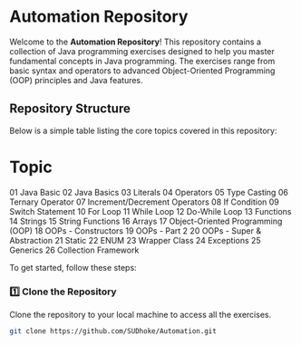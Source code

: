 # Automation Repository

Welcome to the **Automation Repository**! This repository contains a collection of Java programming exercises designed to help you master fundamental concepts in Java programming. 
The exercises range from basic syntax and operators to advanced Object-Oriented Programming (OOP) principles and Java features.

## Repository Structure

Below is a simple table listing the core topics covered in this repository:
#	Topic
01	Java Basic
02	Java Basics
03	Literals
04	Operators
05	Type Casting
06	Ternary Operator
07	Increment/Decrement Operators
08	If Condition
09	Switch Statement
10	For Loop
11	While Loop
12	Do-While Loop
13	Functions
14	Strings
15	String Functions
16	Arrays
17	Object-Oriented Programming (OOP)
18	OOPs - Constructors
19	OOPs - Part 2
20	OOPs - Super & Abstraction
21	Static
22	ENUM
23	Wrapper Class
24	Exceptions
25	Generics
26	Collection Framework

To get started, follow these steps:

### 1️⃣ Clone the Repository

Clone the repository to your local machine to access all the exercises.

```bash
git clone https://github.com/SUDhoke/Automation.git
